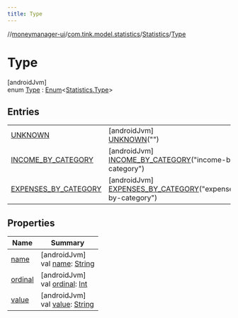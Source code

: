 ```yaml
---
title: Type
---
```

//[moneymanager-ui](../../../../index.html)/[com.tink.model.statistics](../../index.html)/[Statistics](../index.html)/[Type](index.html)



# Type



[androidJvm]\
enum [Type](index.html) : [Enum](https://kotlinlang.org/api/latest/jvm/stdlib/kotlin/-enum/index.html)&lt;[Statistics.Type](index.html)&gt;



## Entries


| | |
|---|---|
| [UNKNOWN](-u-n-k-n-o-w-n/index.html) | [androidJvm]<br>[UNKNOWN](-u-n-k-n-o-w-n/index.html)(&quot;&quot;) |
| [INCOME_BY_CATEGORY](-i-n-c-o-m-e_-b-y_-c-a-t-e-g-o-r-y/index.html) | [androidJvm]<br>[INCOME_BY_CATEGORY](-i-n-c-o-m-e_-b-y_-c-a-t-e-g-o-r-y/index.html)(&quot;income-by-category&quot;) |
| [EXPENSES_BY_CATEGORY](-e-x-p-e-n-s-e-s_-b-y_-c-a-t-e-g-o-r-y/index.html) | [androidJvm]<br>[EXPENSES_BY_CATEGORY](-e-x-p-e-n-s-e-s_-b-y_-c-a-t-e-g-o-r-y/index.html)(&quot;expenses-by-category&quot;) |


## Properties


| Name | Summary |
|---|---|
| [name](../../../com.tink.service.network/-sdk-client/-t-i-n-k_-l-i-n-k/index.html#-372974862%2FProperties%2F1000845458) | [androidJvm]<br>val [name](../../../com.tink.service.network/-sdk-client/-t-i-n-k_-l-i-n-k/index.html#-372974862%2FProperties%2F1000845458): [String](https://kotlinlang.org/api/latest/jvm/stdlib/kotlin/-string/index.html) |
| [ordinal](../../../com.tink.service.network/-sdk-client/-t-i-n-k_-l-i-n-k/index.html#-739389684%2FProperties%2F1000845458) | [androidJvm]<br>val [ordinal](../../../com.tink.service.network/-sdk-client/-t-i-n-k_-l-i-n-k/index.html#-739389684%2FProperties%2F1000845458): [Int](https://kotlinlang.org/api/latest/jvm/stdlib/kotlin/-int/index.html) |
| [value](value.html) | [androidJvm]<br>val [value](value.html): [String](https://kotlinlang.org/api/latest/jvm/stdlib/kotlin/-string/index.html) |

